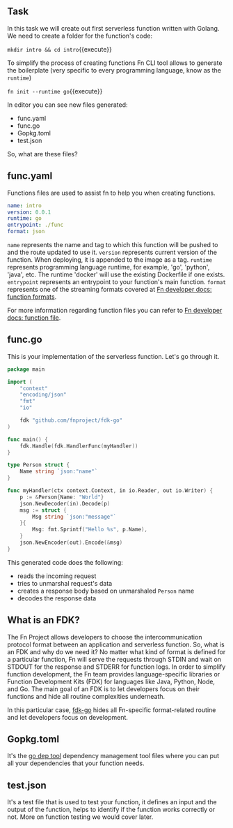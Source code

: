## Task

In this task we will create out first serverless function written with Golang.
We need to create a folder for the function's code:

`mkdir intro && cd intro`{{execute}}

To simplify the process of creating functions Fn CLI tool allows to generate 
the boilerplate (very specific to every programming language, know as the `runtime`)

`fn init --runtime go`{{execute}}

In editor you can see new files generated:
 - func.yaml
 - func.go
 - Gopkg.toml
 - test.json

So, what are these files?

## func.yaml

Functions files are used to assist fn to help you when creating functions.

```yaml
name: intro
version: 0.0.1
runtime: go
entrypoint: ./func
format: json
```

`name` represents the name and tag to which this function will be pushed to and the route updated to use it.
`version` represents current version of the function. When deploying, it is appended to the image as a tag.
`runtime` represents programming language runtime, for example, 'go', 'python', 'java', etc. The runtime 'docker' will use the existing Dockerfile if one exists.
`entrypoint` represents an entrypoint to your function's main function.
`format` represents one of the streaming formats covered at [Fn developer docs: function formats](https://github.com/fnproject/fn/blob/master/docs/developers/function-format.md).

For more information regarding function files you can refer to [Fn developer docs: function file](https://github.com/fnproject/fn/blob/master/docs/developers/function-file.md).

## func.go

This is your implementation of the serverless function. Let's go through it.
```go
package main

import (
	"context"
	"encoding/json"
	"fmt"
	"io"

	fdk "github.com/fnproject/fdk-go"
)

func main() {
	fdk.Handle(fdk.HandlerFunc(myHandler))
}

type Person struct {
	Name string `json:"name"`
}

func myHandler(ctx context.Context, in io.Reader, out io.Writer) {
	p := &Person{Name: "World"}
	json.NewDecoder(in).Decode(p)
	msg := struct {
		Msg string `json:"message"`
	}{
		Msg: fmt.Sprintf("Hello %s", p.Name),
	}
	json.NewEncoder(out).Encode(&msg)
}
```

This generated code does the following:
 - reads the incoming request
 - tries to unmarshal request's data
 - creates a response body based on unmarshaled `Person` name 
 - decodes the response data

## What is an FDK?

The Fn Project allows developers to choose the intercommunication protocol format between an application and serverless function.
So, what is an FDK and why do we need it? No matter what kind of format is defined for a particular function, Fn will serve the requests 
through STDIN and wait on STDOUT for the response and STDERR for function logs. In order to simplify function development, 
the Fn team provides language-specific libraries or Function Development Kits (FDK) for languages like Java, Python, Node, and Go.
The main goal of an FDK is to let developers focus on their functions and hide all routine complexities underneath.

In this particular case, [fdk-go](https://github.com/fnproject/fdk-go) hides all Fn-specific format-related routine and let developers focus on development.

## Gopkg.toml

It's the [go dep tool](https://github.com/golang/dep) dependency management tool files where you can put all your dependencies that your function needs.

## test.json

It's a test file that is used to test your function, it defines an input and the output of the function, helps to identify if the function works correctly or not.
More on function testing we would cover later.
